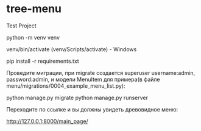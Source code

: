 # tree-menu
Test Project

python -m venv venv

venv/bin/activate (venv/Scripts/activate) - Windows

pip install -r requirements.txt

Проведите миграции, при migrate создается superuser username:admin, password:admin,
и модели MenuItem для примера(в файле menu/migrations/0004_example_menu_list.py): 

python manage.py migrate
python manage.py runserver

Переходите по ссылке и вы должны увидеть древовидное меню:

http://127.0.0.1:8000/main_page/
